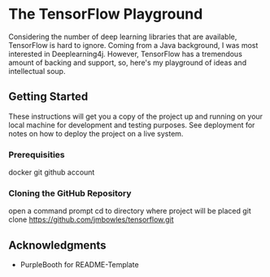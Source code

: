 # The TensorFlow Playground

Considering the number of deep learning libraries that are available, TensorFlow is hard to ignore. Coming from a Java background, I was most interested in Deeplearning4j. However, TensorFlow has a tremendous amount of backing and support, so, here's my playground of ideas and intellectual soup. 

## Getting Started

These instructions will get you a copy of the project up and running on your local machine for development and testing purposes. See deployment for notes on how to deploy the project on a live system.

### Prerequisities

docker
git
github account


### Cloning the GitHub Repository

open a command prompt
cd to directory where project will be placed
git clone https://github.com/jmbowles/tensorflow.git


## Acknowledgments

* PurpleBooth for README-Template

